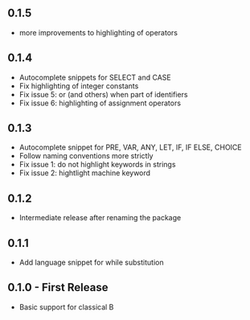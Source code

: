 ## 0.1.5
* more improvements to highlighting of operators

## 0.1.4
* Autocomplete snippets for SELECT and CASE
* Fix highlighting of integer constants
* Fix issue 5: or (and others) when part of identifiers
* Fix issue 6: highlighting of assignment operators

## 0.1.3
* Autocomplete snippet for PRE, VAR, ANY, LET, IF, IF ELSE, CHOICE
* Follow naming conventions more strictly
* Fix issue 1: do not highlight keywords in strings
* Fix issue 2: hightlight machine keyword

## 0.1.2
* Intermediate release after renaming the package

## 0.1.1
* Add language snippet for while substitution

## 0.1.0 - First Release
* Basic support for classical B
